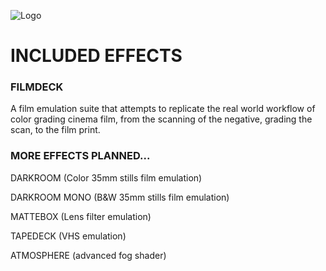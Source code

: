 ![Logo](https://i.imgur.com/NHVvOvq.png)
# INCLUDED EFFECTS
### FILMDECK
A film emulation suite that attempts to replicate the real world workflow of color grading cinema film, from the scanning of the negative, grading the scan, to the film print.
### MORE EFFECTS PLANNED...
DARKROOM (Color 35mm stills film emulation)

DARKROOM MONO (B&W 35mm stills film emulation)

MATTEBOX (Lens filter emulation)

TAPEDECK (VHS emulation)

ATMOSPHERE (advanced fog shader)
